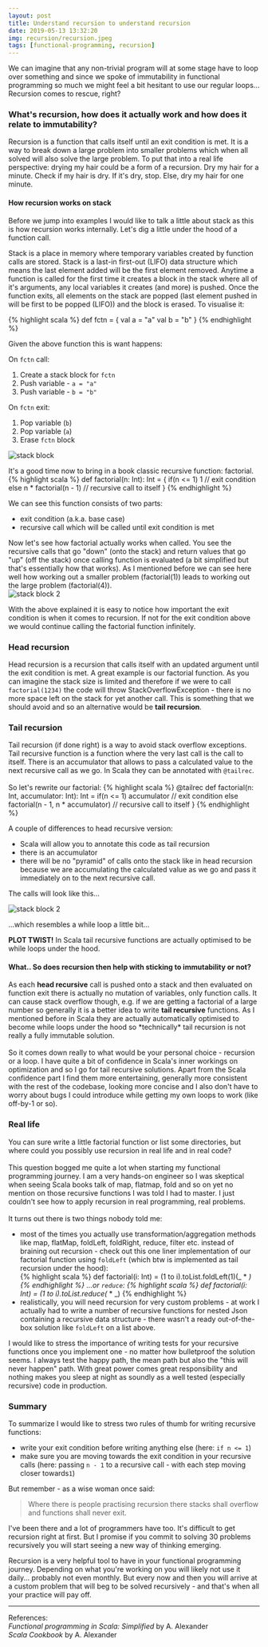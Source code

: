 ```yaml
---
layout: post
title: Understand recursion to understand recursion
date: 2019-05-13 13:32:20
img: recursion/recursion.jpeg 
tags: [functional-programming, recursion]
---
```


 We can imagine that any non-trivial program will at some stage have to loop over something and since we spoke of immutability in functional programming so much we might feel a bit hesitant to use our regular loops... Recursion comes to rescue, right?


### What's recursion, how does it actually work and how does it relate to immutability?

Recursion is a function that calls itself until an exit condition is met. It is a way to break down a large problem into smaller problems which when all solved will also solve the large problem. To put that into a real life perspective: drying my hair could be a form of a recursion. Dry my hair for a minute. Check if my hair is dry. If it's dry, stop. Else, dry my hair for one minute.<br>

#### How recursion works on stack

Before we jump into examples I would like to talk a little about stack as this is how recursion works internally. Let's dig a little under the hood of a function call.

Stack is a place in memory where temporary variables created by function calls are stored. Stack is a last-in first-out (LIFO) data structure which means the last element added will be the first element removed. Anytime a function is called for the first time it creates a block in the stack where all of it's arguments, any local variables it creates (and more) is pushed. Once the function exits, all elements on the stack are popped (last element pushed in will be first to be popped (LIFO)) and the block is erased. To visualise it:

{% highlight scala %}
 def fctn = {
    val a = "a"
    val b = "b"
 }
{% endhighlight %}

Given the above function this is want happens:

On `fctn` call:<br>
1. Create a stack block for `fctn`<br>
1. Push variable - `a = "a"`<br>
1. Push variable - `b = "b"`<br>

On `fctn` exit:<br>
1. Pop variable (`b`)<br>
1. Pop variable (`a`)<br> 
1. Erase `fctn` block<br>

![stack block]({{site.baseurl}}/assets/img/recursion/stack.jpg)

It's a good time now to bring in a book classic recursive function: factorial.<br>
{% highlight scala %}
 def factorial(n: Int): Int = {
    if(n <= 1) 1 // exit condition
    else n * factorial(n - 1) // recursive call to itself
 }
{% endhighlight %}

We can see this function consists of two parts:
* exit condition (a.k.a. base case)
* recursive call which will be called until exit condition is met

Now let's see how factorial actually works when called. You see the recursive calls that go "down" (onto the stack) and return values that go "up" (off the stack) once calling function is evaluated (a bit simplified but that's essentially how that works). As I mentioned before we can see here well how working out a smaller problem (factorial(1)) leads to working out the large problem (factorial(4)).<br>
![stack block 2]({{site.baseurl}}/assets/img/recursion/stack2.jpg)


With the above explained it is easy to notice how important the exit condition is when it comes to recursion. If not for the exit condition above we would continue calling the factorial function infinitely. 

### Head recursion
Head recursion is a recursion that calls itself with an updated argument until the exit condition is met. A great example is our factorial function. As you can imagine the stack size is limited and therefore if we were to call `factorial(1234)` the code will throw StackOverflowException - there is no more space left on the stack for yet another call. This is something that we should avoid and so an alternative would be <b>tail recursion</b>.


### Tail recursion
Tail recursion (if done right) is a way to avoid stack overflow exceptions. Tail recursive function is a function where the very last call is the call to itself. There is an accumulator that allows to pass a calculated value to the next recursive call as we go. In Scala they can be annotated with `@tailrec`. 
<br>
<br>
So let's rewrite our factorial:
{% highlight scala %}
 @tailrec
 def factorial(n: Int, accumulator: Int): Int =
    if(n <= 1) accumulator // exit condition
    else factorial(n - 1, n * accumulator) // recursive call to itself
 }
{% endhighlight %}

A couple of differences to head recursive version:<Br>
* Scala will allow you to annotate this code as tail recursion
* there is an accumulator
* there will be no "pyramid" of calls onto the stack like in head recursion because we are accumulating the calculated value as we go and pass it immediately on to the next recursive call. <br>

The calls will look like this...

![stack block 2]({{site.baseurl}}/assets/img/recursion/stack3.jpg)

...which resembles a while loop a little bit...<br>

<b>PLOT TWIST!</b> In Scala tail recursive functions are actually optimised to be while loops under the hood.

#### What.. So does recursion then help with sticking to immutability or not?
  As each <b>head recursive</b> call is pushed onto a stack and then evaluated on function exit there is actually no mutation of variables, only function calls. It can cause stack overflow though, e.g. if we are getting a factorial of a large number so generally it is a better idea to write <b>tail recursive</b> functions. As I mentioned before in Scala they are actually automatically optimised to become while loops under the hood so \*technically\* tail recursion is not really a fully immutable solution. 
  <br><br>
  So it comes down really to what would be your personal choice - recursion or a loop. I have quite a bit of confidence in Scala's inner workings on optimization and so I go for tail recursive solutions. Apart from the Scala confidence part I find them more entertaining, generally more consistent with the rest of the codebase, looking more concise and I also don't have to worry about bugs I could introduce while getting my own loops to work (like off-by-1 or so). 

### Real life
You can sure write a little factorial function or list some directories, but where could you possibly use recursion in real life and in real code?<br><br>
This question bogged me quite a lot when starting my functional programming journey. I am a very hands-on engineer so I was skeptical when seeing Scala books talk of map, flatmap, fold and so on yet no mention on those recursive functions I was told I had to master. I just couldn't see how to apply recursion in real programming, real problems.<br><br>
It turns out there is two things nobody told me:
* most of the times you actually use transformation/aggregation methods like map, flatMap, foldLeft, foldRight, reduce, filter etc. instead of braining out recursion - check out this one liner implementation of our factorial function using `foldLeft` (which btw is implemented as tail recursion under the hood):<br>
{% highlight scala %}
def factorial(i: Int) = (1 to i).toList.foldLeft(1)(_ * _)
{% endhighlight %}
...or `reduce`:
{% highlight scala %}
def factorial(i: Int) = (1 to i).toList.reduce(_ * _)
{% endhighlight %}
* realistically, you will need recursion for very custom problems - at work I actually had to write a number of recursive functions for nested Json containing a recursive data structure - there wasn't a ready out-of-the-box solution like `foldLeft` on a list above. 

I would like to stress the importance of writing tests for your recursive functions once you implement one - no matter how bulletproof the solution seems. I always test the happy path, the mean path but also the "this will never happen" path. With great power comes great responsibility and nothing makes you sleep at night as soundly as a well tested (especially recursive) code in production.

### Summary 
To summarize I would like to stress two rules of thumb for writing recursive functions:
* write your exit condition before writing anything else (here: `if n <= 1`)
* make sure you are moving towards the exit condition in your recursive calls (here: passing `n - 1` to a recursive call - with each step moving closer towards`1`)

But remember - as a wise woman once said: 
>Where there is people practising recursion there stacks shall overflow and functions shall never exit.

I've been there and a lot of programmers have too. It's difficult to get recursion right at first. But I promise if you commit to solving 30 problems recursively you will start seeing a new way of thinking emerging.

Recursion is a very helpful tool to have in your functional programming journey. Depending on what you're working on you will likely not use it daily... probably not even monthly. But every now and then you will arrive at a custom problem that will beg to be solved recursively - and that's when all your practice will pay off. <br>

----

References:<br>
_Functional programming in Scala: Simplified_ by A. Alexander<br>
_Scala Cookbook_ by A. Alexander
